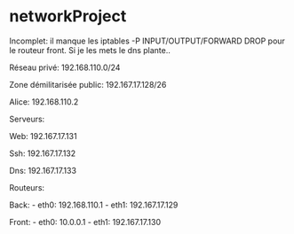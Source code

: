 # networkProject

Incomplet: il manque les iptables -P INPUT/OUTPUT/FORWARD DROP pour le routeur front.
Si je les mets le dns plante..

Réseau privé: 192.168.110.0/24

Zone démilitarisée public: 192.167.17.128/26

Alice: 192.168.110.2

Serveurs:

Web: 192.167.17.131

Ssh: 192.167.17.132

Dns: 192.167.17.133

Routeurs: 

Back:  - eth0: 192.168.110.1
       - eth1: 192.167.17.129
               
Front: - eth0: 10.0.0.1
       - eth1: 192.167.17.130


